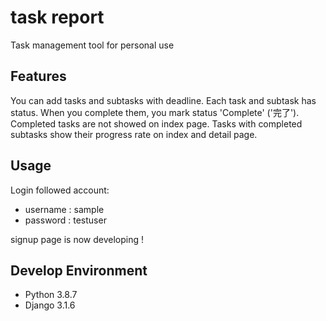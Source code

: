 # task report
Task management tool for personal use

## Features
You can add tasks and subtasks with deadline.
Each task and subtask has status. When you complete them, you mark status 'Complete' ('完了').
Completed tasks are not showed on index page. Tasks with completed subtasks show their progress rate on index and detail page.

## Usage
Login followed account:
* username : sample
* password : testuser

signup page is now developing !


## Develop Environment
* Python 3.8.7
* Django 3.1.6
